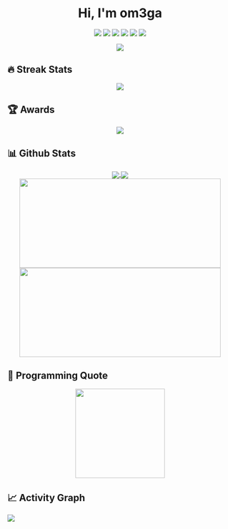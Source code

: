 <h1 align=center>Hi, I'm om3ga</h1>

<p align=center>
  <img src="https://komarev.com/ghpvc/?username=om3ga6400">
  <img src="https://img.shields.io/github/stars/om3ga6400?style=fflat-square&color=yellow&logoColor=yellow&logo=github">
  <img src="https://img.shields.io/github/followers/om3ga6400?style=fflat-square&logo=github&">
  <img src="https://img.shields.io/github/last-commit/om3ga6400/om3ga6400?style=fflat-square&label=Profile%20update">
  <img src="https://img.shields.io/github/commit-activity/m/om3ga6400/om3ga6400">
  <img src="https://dcbadge.limes.pink/api/shield/1232072032590758069?style=flat">
</p>

<div align=center>
  <a href="https://git.io/typing-svg">
    <img src="https://readme-typing-svg.herokuapp.com?font=Fira+Code&duration=4750&pause=750&color=20C20E&center=true&vCenter=true&width=500&lines=Hi%2C+I'm+om3ga!%F0%9F%91%8B;I+mainly+use+Javascript%2C+HTML+and+CSS.%F0%9F%92%BB;I+am+completely+self-taught.%F0%9F%93%96;I've+been+coding+for+almost+3+years!%E2%8F%B0;Thanks+for+visiting+my+profile!%F0%9F%98%8A">
  </a>
</div>

## 🔥 Streak Stats

<div align=center>
  <a href="https://git.io/streak-stats">
    <img src="https://streak-stats.demolab.com?user=om3ga6400&theme=github-dark-blue&hide_border=true">
  </a>
</div>

## 🏆 Awards

<div align=center>
  <a href="https://github.com/ryo-ma/github-profile-trophy">
    <img src="https://github-profile-trophy.vercel.app/?username=OM3GA6400&theme=darkhub&no-frame=true&row=1&margin-w=0&column=8">
  </a>
</div>

## 📊 Github Stats

<div align="center">
  <a href="https://github.com/om3ga6400/github-readme-stats">
    <img align="center" src="https://github-readme-stats-om3ga6400.vercel.app/api?username=om3ga6400&layout=compact&show_icons=true&include_all_commits=true&count_private=true&hide_border=true&theme=github_dark">
  </a>
  <a href="https://github.com/om3ga6400/github-readme-stats">
    <img align="center" src="https://github-readme-stats-om3ga6400.vercel.app/api/top-langs/?username=OM3GA6400&langs_count=10&layout=compact&theme=github_dark&hide_border=true&card_width=320">
  </a>
</div>

<div align=center>
  <a href="https://github.com/om3ga6400/github-readme-stats">
    <img height=200 width=450 src="https://github-readme-stats.vercel.app/api?username=om3ga6400&layout=compact&theme=github_dark&hide_border=true&show_icons=true&include_all_commits=true">
  </a>
  <a href="https://github.com/om3ga6400/github-readme-stats">
    <img height=200 width=450 src="https://github-readme-stats.vercel.app/api/top-langs?username=om3ga6400&layout=compact&theme=github_dark&hide_border=true">
  </a>
</div>

## 📜 Programming Quote

<div align="center">
  <a href="https://github.com/piyushsuthar/github-readme-quotes">
    <img src="https://quotes-github-readme.vercel.app/api?type=horizontal&theme=github" height="200">
  </a>
</div>

## 📈 Activity Graph

<a href="https://github.com/ashutosh00710/github-readme-activity-graph">
  <img src="https://github-readme-activity-graph.vercel.app/graph?username=OM3GA6400&theme=github-dark&hide_border=true">
</a>

<!--
**OM3GA6400/om3ga6400** is a ✨ _special_ ✨ repository because its `README.md` (this file) appears on your GitHub profile.

Here are some ideas to get you started:

- 🔭 I’m currently working on ...
- 🌱 I’m currently learning ...
- 👯 I’m looking to collaborate on ...
- 🤔 I’m looking for help with ...
- 💬 Ask me about ...
- 📫 How to reach me: ...
- 😄 Pronouns: ...
- ⚡ Fun fact: It is impossible for me to beat Levon at Funky Friday
-->
